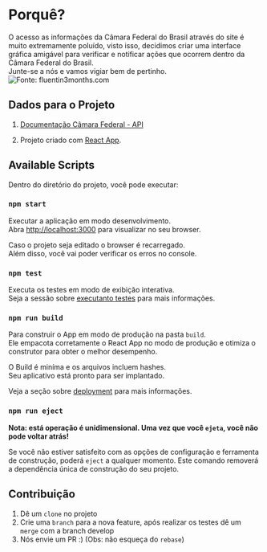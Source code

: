

# Porquê?
O acesso as informações da Câmara Federal do Brasil através do site é muito extremamente poluído, visto isso, decidimos criar uma interface gráfica amigável para verificar e notificar ações que ocorrem dentro da Câmara Federal do Brasil.<br>
Junte-se a nós e vamos vigiar bem de pertinho. ![Fonte: fluentin3months.com](https://www.fluentin3months.com/wp-content/uploads/2016/03/culture-hacking.jpg)

## Dados para o Projeto
1. [Documentação Câmara Federal -  API](https://dadosabertos.camara.leg.br/swagger/api.html)

2. Projeto criado com [React App](https://reactjs.org/docs/getting-started.html).

## Available Scripts

Dentro do diretório do projeto, você pode executar:

### `npm start`

Executar a aplicação em modo desenvolvimento.<br>
Abra [http://localhost:3000](http://localhost:3000) para visualizar no seu browser.

Caso o projeto seja editado o browser é recarregado.<br>
Além disso, você vai poder verificar os erros no console.

### `npm test`

Executa os testes em modo de exibição interativa.<br>
Seja a sessão sobre [executanto testes](https://facebook.github.io/create-react-app/docs/running-tests) para mais informações.

### `npm run build`

Para construir o App em modo de produção na pasta `build`.<br>
Ele empacota corretamente o React App no modo de produção e otimiza o construtor para obter o melhor desempenho.

O Build é miníma e os arquivos incluem hashes.<br>
Seu aplicativo está pronto para ser implantado.

Veja a seção sobre [deployment](https://facebook.github.io/create-react-app/docs/deployment) para mais informações.

### `npm run eject`

**Nota: está operação é unidimensional. Uma vez que você `ejeta`, você não pode voltar atrás!**

Se você não estiver satisfeito com as opções de configuração e ferramenta de construção, poderá `eject` a qualquer momento. Este comando removerá a dependência única de construção do seu projeto.

## Contribuição
1. Dê um `clone` no projeto
2. Crie uma `branch` para a nova feature, após realizar os testes dê um `merge` com a branch develop
3. Nós envie um PR :) (Obs: não esqueça do `rebase`)

